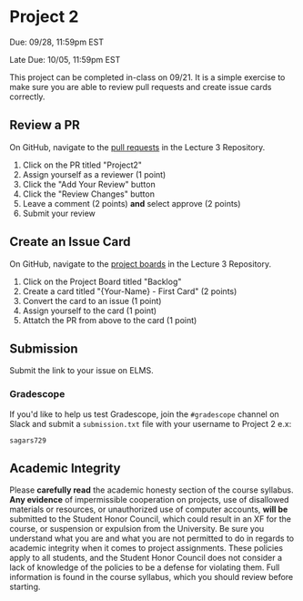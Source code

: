# Project 2

Due: 09/28, 11:59pm EST

Late Due: 10/05, 11:59pm EST

This project can be completed in-class on 09/21. It is a simple exercise to make sure you are able to review pull requests and create issue cards correctly.

## Review a PR

On GitHub, navigate to the [pull requests](https://github.com/cmsc389T-fall22/lecture3/pulls) in the Lecture 3 Repository.

1. Click on the PR titled "Project2"
2. Assign yourself as a reviewer (1 point)
3. Click the "Add Your Review" button
4. Click the "Review Changes" button
5. Leave a comment (2 points) **and** select approve (2 points)
6. Submit your review

## Create an Issue Card

On GitHub, navigate to the [project boards](https://github.com/cmsc389T-fall22/lecture3/projects) in the Lecture 3 Repository.

1. Click on the Project Board titled "Backlog"
2. Create a card titled "{Your-Name} - First Card" (2 points)
3. Convert the card to an issue (1 point)
4. Assign yourself to the card (1 point)
5. Attatch the PR from above to the card (1 point)

## Submission

Submit the link to your issue on ELMS.

### Gradescope

If you'd like to help us test Gradescope, join the `#gradescope` channel on 
Slack and submit a `submission.txt` file with your username to Project 2 e.x:

```
sagars729
```

## Academic Integrity

Please **carefully read** the academic honesty section of the course syllabus. **Any evidence** of impermissible cooperation on projects, use of disallowed materials or resources, or unauthorized use of computer accounts, **will be** submitted to the Student Honor Council, which could result in an XF for the course, or suspension or expulsion from the University. Be sure you understand what you are and what you are not permitted to do in regards to academic integrity when it comes to project assignments. These policies apply to all students, and the Student Honor Council does not consider a lack of knowledge of the policies to be a defense for violating them. Full information is found in the course syllabus, which you should review before starting.
